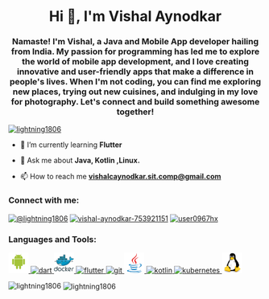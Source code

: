 <h1 align="center">Hi 👋, I'm Vishal Aynodkar</h1>
<h3 align="center">Namaste! I'm Vishal, a Java and Mobile App developer hailing from India. My passion for programming has led me to explore the world of mobile app development, and I love creating innovative and user-friendly apps that make a difference in people's lives. When I'm not coding, you can find me exploring new places, trying out new cuisines, and indulging in my love for photography. Let's connect and build something awesome together!</h3>

<p align="left"> <a href="https://github.com/ryo-ma/github-profile-trophy"><img src="https://github-profile-trophy.vercel.app/?username=lightning1806" alt="lightning1806" /></a> </p>

- 🌱 I’m currently learning **Flutter**

- 💬 Ask me about **Java, Kotlin ,Linux.**

- 📫 How to reach me **vishalcaynodkar.sit.comp@gmail.com**

<h3 align="left">Connect with me:</h3>
<p align="left">
<a href="https://dev.to/@lightning1806" target="blank"><img align="center" src="https://raw.githubusercontent.com/rahuldkjain/github-profile-readme-generator/master/src/images/icons/Social/devto.svg" alt="@lightning1806" height="30" width="40" /></a>
<a href="https://linkedin.com/in/vishal-aynodkar-753921151" target="blank"><img align="center" src="https://raw.githubusercontent.com/rahuldkjain/github-profile-readme-generator/master/src/images/icons/Social/linked-in-alt.svg" alt="vishal-aynodkar-753921151" height="30" width="40" /></a>
<a href="https://www.leetcode.com/user0967hx" target="blank"><img align="center" src="https://raw.githubusercontent.com/rahuldkjain/github-profile-readme-generator/master/src/images/icons/Social/leet-code.svg" alt="user0967hx" height="30" width="40" /></a>
</p>

<h3 align="left">Languages and Tools:</h3>
<p align="left"> <a href="https://developer.android.com" target="_blank" rel="noreferrer"> <img src="https://raw.githubusercontent.com/devicons/devicon/master/icons/android/android-original-wordmark.svg" alt="android" width="40" height="40"/> </a> <a href="https://dart.dev" target="_blank" rel="noreferrer"> <img src="https://www.vectorlogo.zone/logos/dartlang/dartlang-icon.svg" alt="dart" width="40" height="40"/> </a> <a href="https://www.docker.com/" target="_blank" rel="noreferrer"> <img src="https://raw.githubusercontent.com/devicons/devicon/master/icons/docker/docker-original-wordmark.svg" alt="docker" width="40" height="40"/> </a> <a href="https://flutter.dev" target="_blank" rel="noreferrer"> <img src="https://www.vectorlogo.zone/logos/flutterio/flutterio-icon.svg" alt="flutter" width="40" height="40"/> </a> <a href="https://git-scm.com/" target="_blank" rel="noreferrer"> <img src="https://www.vectorlogo.zone/logos/git-scm/git-scm-icon.svg" alt="git" width="40" height="40"/> </a> <a href="https://www.java.com" target="_blank" rel="noreferrer"> <img src="https://raw.githubusercontent.com/devicons/devicon/master/icons/java/java-original.svg" alt="java" width="40" height="40"/> </a> <a href="https://kotlinlang.org" target="_blank" rel="noreferrer"> <img src="https://www.vectorlogo.zone/logos/kotlinlang/kotlinlang-icon.svg" alt="kotlin" width="40" height="40"/> </a> <a href="https://kubernetes.io" target="_blank" rel="noreferrer"> <img src="https://www.vectorlogo.zone/logos/kubernetes/kubernetes-icon.svg" alt="kubernetes" width="40" height="40"/> </a> <a href="https://www.linux.org/" target="_blank" rel="noreferrer"> <img src="https://raw.githubusercontent.com/devicons/devicon/master/icons/linux/linux-original.svg" alt="linux" width="40" height="40"/> </a> </p>

<p><img align="left" src="https://github-readme-stats.vercel.app/api/top-langs?username=lightning1806&show_icons=true&locale=en&layout=compact" alt="lightning1806" /></p>

<p>&nbsp;<img align="center" sr
c="https://github-readme-stats.vercel.app/api?username=lightning1806&show_icons=true&locale=en" alt="lightning1806" /></p>
